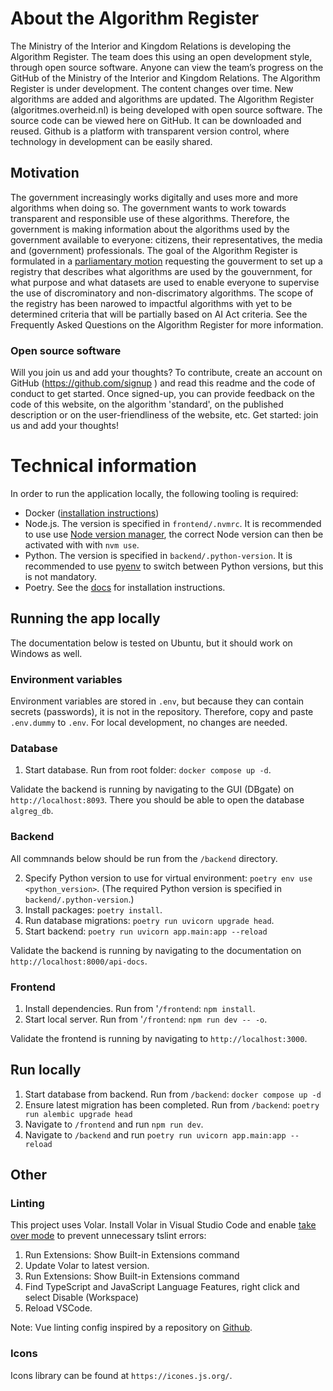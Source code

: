 # About the Algorithm Register 
The Ministry of the Interior and Kingdom Relations is developing the Algorithm Register. The team does this using an open development style, through open source software. Anyone can view the team’s progress on the GitHub of the Ministry of the Interior and Kingdom Relations. The Algorithm Register is under development. The content changes over time. New algorithms are added and algorithms are updated. 
The Algorithm Register (algoritmes.overheid.nl) is being developed with open source software. The source code can be viewed here on GitHub. It can be downloaded and reused. Github is a platform with transparent version control, where technology in development can be easily shared. 
## Motivation 
The government increasingly works digitally and uses more and more algorithms when doing so. The government wants to work towards transparent and responsible use of these algorithms. Therefore, the government is making information about the algorithms used by the government available to everyone: citizens, their representatives, the media and (government) professionals. 
The goal of the Algorithm Register is formulated in a [parliamentary motion](https://www.tweedekamer.nl/kamerstukken/moties/detail?id=2021Z00984&did=2021D02426) requesting the gouverment to set up a registry that describes what algorithms are used by the gouvernment, for what purpose and what datasets are used to enable everyone to supervise the use of discrominatory and non-discrimatory algorithms. The scope of the registry has been narowed to impactful algorithms with yet to be determined criteria that will be partially based on AI Act criteria.
See the Frequently Asked Questions on the Algorithm Register for more information. 
### Open source software 
Will you join us and add your thoughts? To contribute, create an account on GitHub (https://github.com/signup ) and read this readme and the code of conduct to get started. 
Once signed-up, you can provide feedback on the code of this website, on the algorithm 'standard', on the published description or on the user-friendliness of the website, etc. 
Get started: join us and add your thoughts! 


# Technical information

In order to run the application locally, the following tooling is required:

- Docker ([installation instructions](https://docs.docker.com/get-docker/))
- Node.js. The version is specified in `frontend/.nvmrc`. It is recommended to use use [Node version manager](https://github.com/nvm-sh/nvm), the correct Node version can then be activated with with `nvm use`.
- Python. The version is specified in `backend/.python-version`. It is recommended to use [pyenv](https://github.com/pyenv/pyenv) to switch between Python versions, but this is not mandatory.
- Poetry. See the [docs](https://python-poetry.org/docs/#installation) for installation instructions.

## Running the app locally

The documentation below is tested on Ubuntu, but it should work on Windows as well.

### Environment variables

Environment variables are stored in `.env`, but because they can contain secrets (passwords), it is not in the repository. Therefore, copy and paste `.env.dummy` to `.env`. For local development, no changes are needed.

### Database

1. Start database. Run from root folder: `docker compose up -d`.

Validate the backend is running by navigating to the GUI (DBgate) on `http://localhost:8093`. There you should be able to open the database `algreg_db`.

### Backend

All commnands below should be run from the `/backend` directory.

2. Specify Python version to use for virtual environment: `poetry env use <python_version>`. (The required Python version is specified in `backend/.python-version`.)
3. Install packages: `poetry install`.
4. Run database migrations: `poetry run uvicorn upgrade head`.
5. Start backend: `poetry run uvicorn app.main:app --reload`

Validate the backend is running by navigating to the documentation on `http://localhost:8000/api-docs`.

### Frontend

1.  Install dependencies. Run from '`/frontend`: `npm install`.
2.  Start local server. Run from '`/frontend`: `npm run dev -- -o`.

Validate the frontend is running by navigating to `http://localhost:3000`.

## Run locally

1. Start database from backend. Run from `/backend`: `docker compose up -d`
2. Ensure latest migration has been completed. Run from `/backend`: `poetry run alembic upgrade head`
3. Navigate to `/frontend` and run `npm run dev`.
4. Navigate to `/backend` and run `poetry run uvicorn app.main:app --reload`

## Other

### Linting

This project uses Volar. Install Volar in Visual Studio Code and enable [take over mode](https://github.com/johnsoncodehk/volar/discussions/471) to prevent unnecessary tslint errors:

1. Run Extensions: Show Built-in Extensions command
2. Update Volar to latest version.
3. Run Extensions: Show Built-in Extensions command
4. Find TypeScript and JavaScript Language Features, right click and select Disable (Workspace)
5. Reload VSCode.

Note:
Vue linting config inspired by a repository on [Github](https://github.com/weicheng2138/nuxt3-eslint-starter).

### Icons

Icons library can be found at `https://icones.js.org/`.
